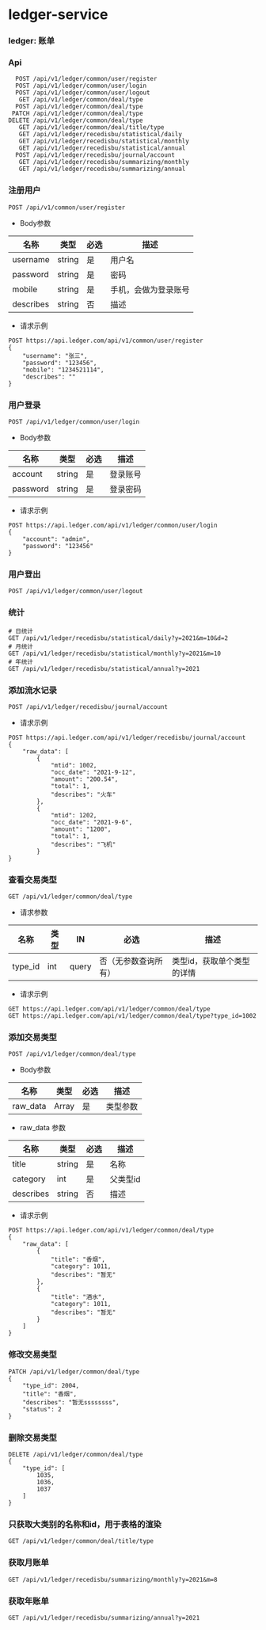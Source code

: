 # ledger-service

### ledger: 账单

### Api

```
  POST /api/v1/ledger/common/user/register
  POST /api/v1/ledger/common/user/login
  POST /api/v1/ledger/common/user/logout
   GET /api/v1/ledger/common/deal/type
  POST /api/v1/ledger/common/deal/type
 PATCH /api/v1/ledger/common/deal/type
DELETE /api/v1/ledger/common/deal/type
   GET /api/v1/ledger/common/deal/title/type
   GET /api/v1/ledger/recedisbu/statistical/daily
   GET /api/v1/ledger/recedisbu/statistical/monthly
   GET /api/v1/ledger/recedisbu/statistical/annual
  POST /api/v1/ledger/recedisbu/journal/account
   GET /api/v1/ledger/recedisbu/summarizing/monthly
   GET /api/v1/ledger/recedisbu/summarizing/annual
```

### 注册用户

```
POST /api/v1/common/user/register
```

- Body参数

| 名称      | 类型   | 必选 | 描述                 |
| --------- | ------ | ---- | -------------------- |
| username  | string | 是   | 用户名               |
| password  | string | 是   | 密码                 |
| mobile    | string | 是   | 手机，会做为登录账号 |
| describes | string | 否   | 描述                 |

- 请求示例

```
POST https://api.ledger.com/api/v1/common/user/register
{
    "username": "张三",
    "password": "123456",
    "mobile": "1234521114",
    "describes": ""
}
```

### 用户登录

```
POST /api/v1/ledger/common/user/login
```

- Body参数

| 名称     | 类型   | 必选 | 描述     |
| -------- | ------ | ---- | -------- |
| account  | string | 是   | 登录账号 |
| password | string | 是   | 登录密码 |

- 请求示例

```
POST https://api.ledger.com/api/v1/ledger/common/user/login
{
    "account": "admin",
    "password": "123456"
}
```

### 用户登出

```
POST /api/v1/ledger/common/user/logout
```

### 统计

```
# 日统计
GET /api/v1/ledger/recedisbu/statistical/daily?y=2021&m=10&d=2
# 月统计
GET /api/v1/ledger/recedisbu/statistical/monthly?y=2021&m=10
# 年统计
GET /api/v1/ledger/recedisbu/statistical/annual?y=2021
```

### 添加流水记录

```
POST /api/v1/ledger/recedisbu/journal/account
```

- 请求示例

```
POST https://api.ledger.com/api/v1/ledger/recedisbu/journal/account
{
    "raw_data": [
        {
            "mtid": 1002,
            "occ_date": "2021-9-12",
            "amount": "200.54",
            "total": 1,
            "describes": "火车"
        },
        {
            "mtid": 1202,
            "occ_date": "2021-9-6",
            "amount": "1200",
            "total": 1,
            "describes": "飞机"
        }
}
```

### 查看交易类型

```
GET /api/v1/ledger/common/deal/type
```

- 请求参数

| 名称    | 类型 | IN    | 必选                 | 描述                       |
| ------- | ---- | ----- | -------------------- | -------------------------- |
| type_id | int  | query | 否（无参数查询所有） | 类型id，获取单个类型的详情 |

- 请求示例

```
GET https://api.ledger.com/api/v1/ledger/common/deal/type
GET https://api.ledger.com/api/v1/ledger/common/deal/type?type_id=1002
```

### 添加交易类型

```
POST /api/v1/ledger/common/deal/type
```

- Body参数

| 名称     | 类型  | 必选 | 描述     |
| -------- | ----- | ---- | -------- |
| raw_data | Array | 是   | 类型参数 |

- raw_data 参数

| 名称      | 类型   | 必选 | 描述     |
| --------- | ------ | ---- | -------- |
| title     | string | 是   | 名称     |
| category  | int    | 是   | 父类型id |
| describes | string | 否   | 描述     |

- 请求示例

```
POST https://api.ledger.com/api/v1/ledger/common/deal/type
{
    "raw_data": [
        {
            "title": "香烟",
            "category": 1011,
            "describes": "暂无"
        },
        {
            "title": "酒水",
            "category": 1011,
            "describes": "暂无"
        }
    ]
}
```

### 修改交易类型

```
PATCH /api/v1/ledger/common/deal/type
{
    "type_id": 2004,
    "title": "香烟",
    "describes": "暂无ssssssss",
    "status": 2
}
```

### 删除交易类型

```
DELETE /api/v1/ledger/common/deal/type
{
    "type_id": [
        1035,
        1036,
        1037
    ]
}
```

### 只获取大类别的名称和id，用于表格的渲染

```
GET /api/v1/ledger/common/deal/title/type
```

### 获取月账单

```
GET /api/v1/ledger/recedisbu/summarizing/monthly?y=2021&m=8
```

### 获取年账单

```
GET /api/v1/ledger/recedisbu/summarizing/annual?y=2021
```
